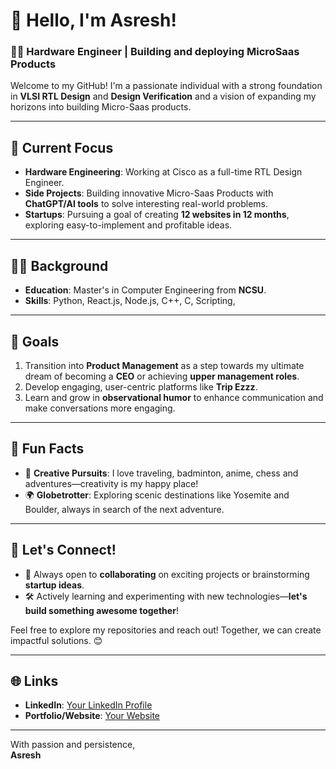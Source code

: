 # 👋 Hello, I'm Asresh!

### 👨‍💻 Hardware Engineer | Building and deploying MicroSaas Products
Welcome to my GitHub! I'm a passionate individual with a strong foundation in **VLSI RTL Design** and **Design Verification** and a vision of expanding my horizons into building Micro-Saas products.

---

## 🔭 Current Focus
- **Hardware Engineering**: Working at Cisco as a full-time RTL Design Engineer.
- **Side Projects**: Building innovative Micro-Saas Products with **ChatGPT/AI tools** to solve interesting real-world problems.
- **Startups**: Pursuing a goal of creating **12 websites in 12 months**, exploring easy-to-implement and profitable ideas.
---

## 🧑‍🎓 Background
- **Education**: Master's in Computer Engineering from **NCSU**.
- **Skills**: Python, React.js, Node.js, C++, C, Scripting, 
---

## 🚀 Goals
1. Transition into **Product Management** as a step towards my ultimate dream of becoming a **CEO** or achieving **upper management roles**.
2. Develop engaging, user-centric platforms like **Trip Ezzz**.
3. Learn and grow in **observational humor** to enhance communication and make conversations more engaging.

---

## 🌟 Fun Facts
- 🎨 **Creative Pursuits**: I love traveling, badminton, anime, chess and adventures—creativity is my happy place!
- 🌍 **Globetrotter**: Exploring scenic destinations like Yosemite and Boulder, always in search of the next adventure.

---

## 💬 Let's Connect!
- 📝 Always open to **collaborating** on exciting projects or brainstorming **startup ideas**.
- 🛠️ Actively learning and experimenting with new technologies—**let's build something awesome together**!

Feel free to explore my repositories and reach out! Together, we can create impactful solutions. 😊

---

## 🌐 Links
- **LinkedIn**: [Your LinkedIn Profile](https://www.linkedin.com/in/asresh-kuricheti/)  
- **Portfolio/Website**: [Your Website](https://www.example.com)  

---

With passion and persistence,  
**Asresh**

